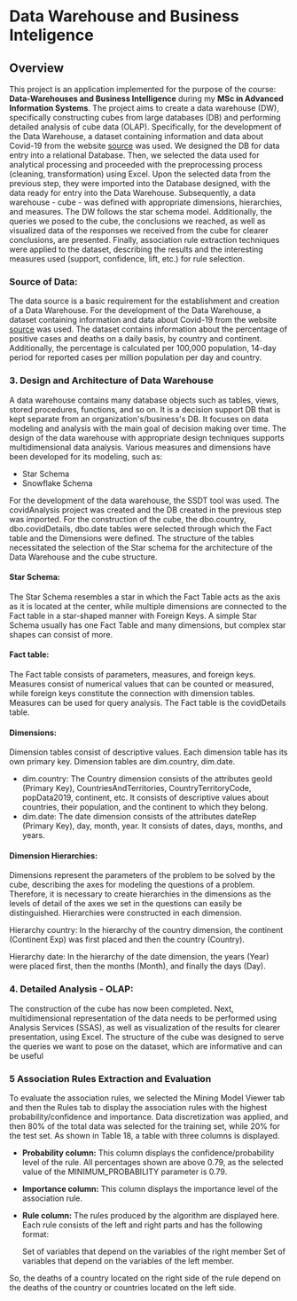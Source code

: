 # Data Warehouse and Business Inteligence

## Overview
This project is an application implemented for the purpose of the course: **Data-Warehouses and Business Intelligence** during my **MSc in Advanced Information Systems**.
The project aims to create a data warehouse (DW), specifically constructing cubes from large databases (DB) and performing detailed analysis of cube data (OLAP). Specifically, for the development of the Data Warehouse, a dataset containing information and data about Covid-19 from the website [source](https://www.ecdc.europa.eu/en/publications-data/data-national-14-day-notification-rate-covid-19) was used. We designed the DB for data entry into a relational Database. Then, we selected the data used for analytical processing and proceeded with the preprocessing process (cleaning, transformation) using Excel. Upon the selected data from the previous step, they were imported into the Database designed, with the data ready for entry into the Data Warehouse. Subsequently, a data warehouse - cube - was defined with appropriate dimensions, hierarchies, and measures. The DW follows the star schema model. Additionally, the queries we posed to the cube, the conclusions we reached, as well as visualized data of the responses we received from the cube for clearer conclusions, are presented. Finally, association rule extraction techniques were applied to the dataset, describing the results and the interesting measures used (support, confidence, lift, etc.) for rule selection.

### Source of Data:
The data source is a basic requirement for the establishment and creation of a Data Warehouse. For the development of the Data Warehouse, a dataset containing information and data about Covid-19 from the website [source](https://www.ecdc.europa.eu/en/publications-data/data-national-14-day-notification-rate-covid-19) was used. The dataset contains information about the percentage of positive cases and deaths on a daily basis, by country and continent. Additionally, the percentage is calculated per 100,000 population, 14-day period for reported cases per million population per day and country.

### 3. Design and Architecture of Data Warehouse
A data warehouse contains many database objects such as tables, views, stored procedures, functions, and so on. It is a decision support DB that is kept separate from an organization's/business's DB. It focuses on data modeling and analysis with the main goal of decision making over time.
The design of the data warehouse with appropriate design techniques supports multidimensional data analysis. Various measures and dimensions have been developed for its modeling, such as:
- Star Schema
- Snowflake Schema

For the development of the data warehouse, the SSDT tool was used. The covidAnalysis project was created and the DB created in the previous step was imported. For the construction of the cube, the dbo.country, dbo.covidDetails, dbo.date tables were selected through which the Fact table and the Dimensions were defined. The structure of the tables necessitated the selection of the Star schema for the architecture of the Data Warehouse and the cube structure.

#### Star Schema:
The Star Schema resembles a star in which the Fact Table acts as the axis as it is located at the center, while multiple dimensions are connected to the Fact table in a star-shaped manner with Foreign Keys. A simple Star Schema usually has one Fact Table and many dimensions, but complex star shapes can consist of more.

#### Fact table:
The Fact table consists of parameters, measures, and foreign keys. Measures consist of numerical values that can be counted or measured, while foreign keys constitute the connection with dimension tables. Measures can be used for query analysis. The Fact table is the covidDetails table.

#### Dimensions:
Dimension tables consist of descriptive values. Each dimension table has its own primary key. Dimension tables are dim.country, dim.date.
- dim.country: The Country dimension consists of the attributes geoId (Primary Key), CountriesAndTerritories, CountryTerritoryCode, popData2019, continent, etc. It consists of descriptive values about countries, their population, and the continent to which they belong.
- dim.date: The date dimension consists of the attributes dateRep (Primary Key), day, month, year. It consists of dates, days, months, and years.

#### Dimension Hierarchies:
Dimensions represent the parameters of the problem to be solved by the cube, describing the axes for modeling the questions of a problem. Therefore, it is necessary to create hierarchies in the dimensions as the levels of detail of the axes we set in the questions can easily be distinguished. Hierarchies were constructed in each dimension.

Hierarchy country: In the hierarchy of the country dimension, the continent (Continent Exp) was first placed and then the country (Country).

Hierarchy date: In the hierarchy of the date dimension, the years (Year) were placed first, then the months (Month), and finally the days (Day).

### 4. Detailed Analysis - OLAP:
The construction of the cube has now been completed. Next, multidimensional representation of the data needs to be performed using Analysis Services (SSAS), as well as visualization of the results for clearer presentation, using Excel. The structure of the cube was designed to serve the queries we want to pose on the dataset, which are informative and can be useful

### 5 Association Rules Extraction and Evaluation

To evaluate the association rules, we selected the Mining Model Viewer tab and then the Rules tab to display the association rules with the highest probability/confidence and importance. Data discretization was applied, and then 80% of the total data was selected for the training set, while 20% for the test set. As shown in Table 18, a table with three columns is displayed.

- **Probability column:** This column displays the confidence/probability level of the rule. All percentages shown are above 0.79, as the selected value of the MINIMUM_PROBABILITY parameter is 0.79.

- **Importance column:** This column displays the importance level of the association rule.

- **Rule column:** The rules produced by the algorithm are displayed here. Each rule consists of the left and right parts and has the following format:

   Set of variables that depend on the variables of the right member     Set of variables that depend on the variables of the left member.

So, the deaths of a country located on the right side of the rule depend on the deaths of the country or countries located on the left side.
